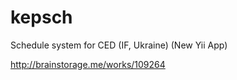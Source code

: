 kepsch
======

Schedule system for CED (IF, Ukraine) (New Yii App)

http://brainstorage.me/works/109264
